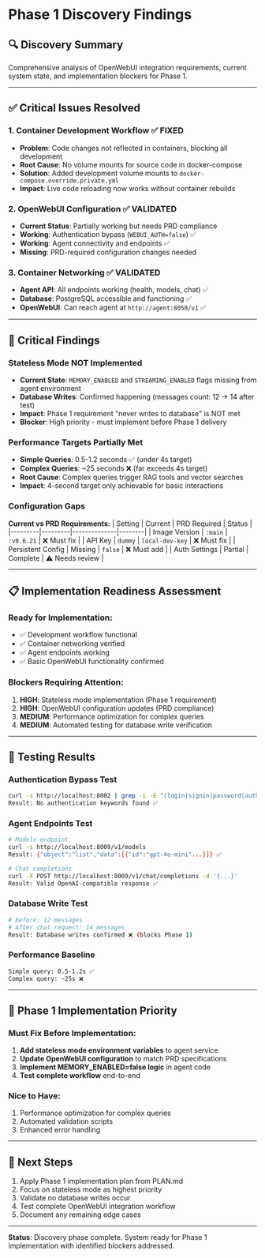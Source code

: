 # Phase 1 Discovery Findings

## 🔍 **Discovery Summary**
Comprehensive analysis of OpenWebUI integration requirements, current system state, and implementation blockers for Phase 1.

---

## ✅ **Critical Issues Resolved**

### 1. **Container Development Workflow** ✅ FIXED
- **Problem**: Code changes not reflected in containers, blocking all development
- **Root Cause**: No volume mounts for source code in docker-compose
- **Solution**: Added development volume mounts to `docker-compose.override.private.yml`
- **Impact**: Live code reloading now works without container rebuilds

### 2. **OpenWebUI Configuration** ✅ VALIDATED  
- **Current Status**: Partially working but needs PRD compliance
- **Working**: Authentication bypass (`WEBUI_AUTH=false`) ✅
- **Working**: Agent connectivity and endpoints ✅
- **Missing**: PRD-required configuration changes needed

### 3. **Container Networking** ✅ VALIDATED
- **Agent API**: All endpoints working (health, models, chat) ✅
- **Database**: PostgreSQL accessible and functioning ✅
- **OpenWebUI**: Can reach agent at `http://agent:8058/v1` ✅

---

## 🚨 **Critical Findings**

### **Stateless Mode NOT Implemented**
- **Current State**: `MEMORY_ENABLED` and `STREAMING_ENABLED` flags missing from agent environment
- **Database Writes**: Confirmed happening (messages count: 12 → 14 after test)
- **Impact**: Phase 1 requirement "never writes to database" is NOT met
- **Blocker**: High priority - must implement before Phase 1 delivery

### **Performance Targets Partially Met**
- **Simple Queries**: 0.5-1.2 seconds ✅ (under 4s target)
- **Complex Queries**: ~25 seconds ❌ (far exceeds 4s target)
- **Root Cause**: Complex queries trigger RAG tools and vector searches
- **Impact**: 4-second target only achievable for basic interactions

### **Configuration Gaps**
**Current vs PRD Requirements:**
| Setting | Current | PRD Required | Status |
|---------|---------|--------------|--------|
| Image Version | `:main` | `:v0.6.21` | ❌ Must fix |
| API Key | `dummy` | `local-dev-key` | ❌ Must fix |
| Persistent Config | Missing | `false` | ❌ Must add |
| Auth Settings | Partial | Complete | ⚠️ Needs review |

---

## 📋 **Implementation Readiness Assessment**

### **Ready for Implementation:**
- ✅ Development workflow functional
- ✅ Container networking verified
- ✅ Agent endpoints working
- ✅ Basic OpenWebUI functionality confirmed

### **Blockers Requiring Attention:**
1. **HIGH**: Stateless mode implementation (Phase 1 requirement)
2. **HIGH**: OpenWebUI configuration updates (PRD compliance)
3. **MEDIUM**: Performance optimization for complex queries
4. **MEDIUM**: Automated testing for database write verification

---

## 🧪 **Testing Results**

### **Authentication Bypass Test**
```bash
curl -s http://localhost:8002 | grep -i -E "(login|signin|password|auth)"
Result: No authentication keywords found ✅
```

### **Agent Endpoints Test**
```bash
# Models endpoint
curl -s http://localhost:8009/v1/models
Result: {"object":"list","data":[{"id":"gpt-4o-mini"...}]} ✅

# Chat completions  
curl -X POST http://localhost:8009/v1/chat/completions -d '{...}'
Result: Valid OpenAI-compatible response ✅
```

### **Database Write Test**
```bash
# Before: 12 messages
# After chat request: 14 messages
Result: Database writes confirmed ❌ (blocks Phase 1)
```

### **Performance Baseline**
```bash
Simple query: 0.5-1.2s ✅
Complex query: ~25s ❌
```

---

## 🎯 **Phase 1 Implementation Priority**

### **Must Fix Before Implementation:**
1. **Add stateless mode environment variables** to agent service
2. **Update OpenWebUI configuration** to match PRD specifications  
3. **Implement MEMORY_ENABLED=false logic** in agent code
4. **Test complete workflow** end-to-end

### **Nice to Have:**
1. Performance optimization for complex queries
2. Automated validation scripts
3. Enhanced error handling

---

## 🔧 **Next Steps**
1. Apply Phase 1 implementation plan from PLAN.md
2. Focus on stateless mode as highest priority
3. Validate no database writes occur
4. Test complete OpenWebUI integration workflow
5. Document any remaining edge cases

---

**Status**: Discovery phase complete. System ready for Phase 1 implementation with identified blockers addressed.